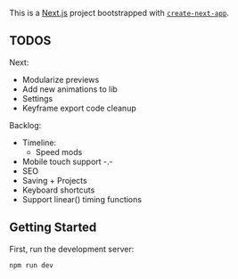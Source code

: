 This is a [Next.js](https://nextjs.org/) project bootstrapped with [`create-next-app`](https://github.com/vercel/next.js/tree/canary/packages/create-next-app).

## TODOS

Next:

* Modularize previews
* Add new animations to lib
* Settings
* Keyframe export code cleanup

Backlog:

* Timeline:
  * Speed mods
* Mobile touch support -.-
* SEO
* Saving + Projects
* Keyboard shortcuts
* Support linear() timing functions

## Getting Started

First, run the development server:

```bash
npm run dev
```
